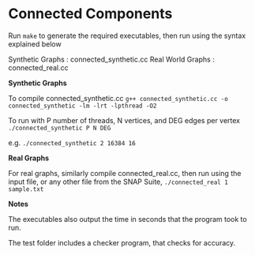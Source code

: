 Connected Components
=======================

Run ```make``` to generate the required executables, then run using the syntax explained below

Synthetic Graphs : connected_synthetic.cc
Real World Graphs : connected_real.cc

**Synthetic Graphs**

To compile connected_synthetic.cc
    ```g++ connected_synthetic.cc -o connected_synthetic -lm -lrt -lpthread -O2```
  
To run with P number of threads, N vertices, and DEG edges per vertex
    ```./connected_synthetic P N DEG```

e.g.
    ```./connected_synthetic 2 16384 16```

**Real Graphs**

For real graphs, similarly compile connected_real.cc, then run using the input file, or any other file from the SNAP Suite,
```./connected_real 1 sample.txt```

**Notes**

The executables also output the time in seconds that the program took to run.

The test folder includes a checker program, that checks for accuracy.
